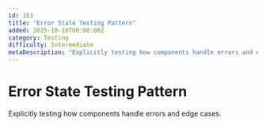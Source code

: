 ```yaml
---
id: 153
title: "Error State Testing Pattern"
added: 2025-10-10T00:00:00Z
category: Testing
difficulty: Intermediate
metaDescription: "Explicitly testing how components handle errors and edge cases."
---
```


# Error State Testing Pattern

Explicitly testing how components handle errors and edge cases.

